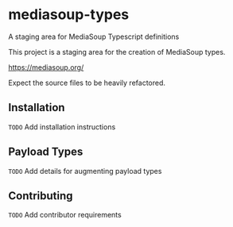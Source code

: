 # mediasoup-types
A staging area for MediaSoup Typescript definitions

This project is a staging area for the creation of MediaSoup types.

https://mediasoup.org/

Expect the source files to be heavily refactored.

## Installation
`TODO` Add installation instructions

## Payload Types
`TODO` Add details for augmenting payload types

## Contributing
`TODO` Add contributor requirements
